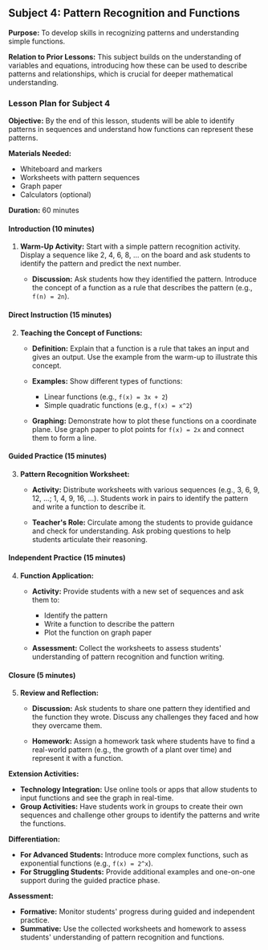 ## Subject 4: Pattern Recognition and Functions

**Purpose:** To develop skills in recognizing patterns and understanding simple functions.

**Relation to Prior Lessons:** This subject builds on the understanding of variables and equations, introducing how these can be used to describe patterns and relationships, which is crucial for deeper mathematical understanding.

### Lesson Plan for Subject 4

**Objective:** By the end of this lesson, students will be able to identify patterns in sequences and understand how functions can represent these patterns.

**Materials Needed:**
- Whiteboard and markers
- Worksheets with pattern sequences
- Graph paper
- Calculators (optional)

**Duration:** 60 minutes

#### Introduction (10 minutes)

1. **Warm-Up Activity:** Start with a simple pattern recognition activity. Display a sequence like 2, 4, 6, 8, ... on the board and ask students to identify the pattern and predict the next number.
   
   - **Discussion:** Ask students how they identified the pattern. Introduce the concept of a function as a rule that describes the pattern (e.g., `f(n) = 2n`).

#### Direct Instruction (15 minutes)

2. **Teaching the Concept of Functions:**
   
   - **Definition:** Explain that a function is a rule that takes an input and gives an output. Use the example from the warm-up to illustrate this concept.
   
   - **Examples:** Show different types of functions:
     - Linear functions (e.g., `f(x) = 3x + 2`)
     - Simple quadratic functions (e.g., `f(x) = x^2`)
   
   - **Graphing:** Demonstrate how to plot these functions on a coordinate plane. Use graph paper to plot points for `f(x) = 2x` and connect them to form a line.

#### Guided Practice (15 minutes)

3. **Pattern Recognition Worksheet:**
   
   - **Activity:** Distribute worksheets with various sequences (e.g., 3, 6, 9, 12, ...; 1, 4, 9, 16, ...). Students work in pairs to identify the pattern and write a function to describe it.
   
   - **Teacher's Role:** Circulate among the students to provide guidance and check for understanding. Ask probing questions to help students articulate their reasoning.

#### Independent Practice (15 minutes)

4. **Function Application:**
   
   - **Activity:** Provide students with a new set of sequences and ask them to:
     - Identify the pattern
     - Write a function to describe the pattern
     - Plot the function on graph paper
   
   - **Assessment:** Collect the worksheets to assess students' understanding of pattern recognition and function writing.

#### Closure (5 minutes)

5. **Review and Reflection:**
   
   - **Discussion:** Ask students to share one pattern they identified and the function they wrote. Discuss any challenges they faced and how they overcame them.
   
   - **Homework:** Assign a homework task where students have to find a real-world pattern (e.g., the growth of a plant over time) and represent it with a function.

**Extension Activities:**
- **Technology Integration:** Use online tools or apps that allow students to input functions and see the graph in real-time.
- **Group Activities:** Have students work in groups to create their own sequences and challenge other groups to identify the patterns and write the functions.

**Differentiation:**
- **For Advanced Students:** Introduce more complex functions, such as exponential functions (e.g., `f(x) = 2^x`).
- **For Struggling Students:** Provide additional examples and one-on-one support during the guided practice phase.

**Assessment:**
- **Formative:** Monitor students' progress during guided and independent practice.
- **Summative:** Use the collected worksheets and homework to assess students' understanding of pattern recognition and functions.

